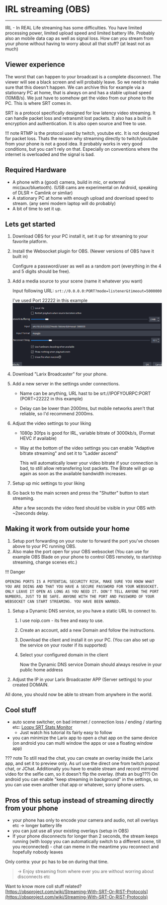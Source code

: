 # IRL streaming (OBS)

---

IRL - In REAL Life streaming has some difficulties. You have limited processing power, limited upload speed and limited battery life. Probably also an mobile data cap as well as signal loss.
How can you stream from your phone without having to worry about all that stuff? (at least not as much)

## Viewer experience

The worst that can happen to your broadcast is a complete disconnect. The viewer will see a black screen and will probably leave. So we need to make sure that this doesn't happen. We can archive this for example via a stationary PC at home, that is always on and has a stable upload speed (10MiB/s). We just have to somehow get the video from our phone to the PC. This is where SRT comes in.

SRT is a protocol specifically designed for low latency video streaming. It can handle packet loss and retransmit lost packets. It also has a built in encryption and authentication. It is also open source and free to use.

!!! note
    RTMP is the protocol used by twitch, youtube etc. It is not designed for packet loss. Thats the reason why streaming directly to twitch/youtube from your phone is not a good idea. It probably works in very good conditions, but you can't rely on that. Especially on conventions where the internet is overloaded and the signal is bad.


## Required Hardware

- A phone with a (good) camera, build in mic, or external mic(aux/bluetooth). (USB cams are experimental on Android, speaking of DLSR + Camlink or simliar)
- A stationary PC at home with enough upload and download speed to stream. (any semi modern laptop will do probably)
- A bit of time to set it up.

## Lets get started

1. Download OBS for your PC install it, set it up for streaming to your favorite platform.
2. Install the Websocket plugin for OBS. (Newer versions of OBS have it built in)

      Configure a password/user as well as a random port (everything in the 4 and 5 digits should be free).

3. Add a media source to your scene (name it whatever you want)

      Input following URL: `srt://0.0.0.0:PORT?mode=listener&timeout=5000000`

      I've used Port 22222 in this example
      ![img](img/ms3.png)

4. Download "Larix Broadcaster" for your phone.
5. Add a new server in the settings under connections.

   - Name can be anything, URL hast to be srt://IPOFYOURPC:PORT (PORT=22222 in this example)

   - Delay can be lower than 2000ms, but mobile networks aren't that reliable, so I'd recommend 2000ms.

6. Adjust the video settings to your liking

   - 1080p 30fps is good for IRL, variable bitrate of 3000kb/s, (Format HEVC if available)

   - Way at the bottom of the video settings you can enable "Adaptive bitrate streaming" and set it to "Ladder ascend"

      This will automatically lower your video bitrate if your connection is bad, to still allow retransfering lost packets. The Bitrate will go up again as soon as the available bandwidth increases.

7. Setup up mic settings to your liking

8. Go back to the main screen and press the "Shutter" button to start streaming.

      After a few seconds the video feed should be visible in your OBS with ~2seconds delay.

## Making it work from outside your home

1. Setup port forwarding on your router to forward the port you've chosen above to your PC running OBS.
2. Also make the port open for your OBS websocket (You can use for example OBS Blade on your phone to control OBS remotely, to start/stop streaming, change scenes etc.)

!!! Danger

    OPENING PORTS IS A POTENTIAL SECURITY RISK, MAKE SURE YOU KNOW WHAT YOU ARE DOING AND THAT YOU HAVE A SECURE PASSWORD FOR YOUR WEBSOCKET. ONLY LEAVE IT OPEN AS LONG AS YOU NEED IT. DON'T TELL ANYONE THE PORT NUMBERS, JUST TO BE SAFE. ANYONE WITH THE PORT AND PASSWORD OF YOUR WEBSOCKET CAN START STREAMING. YOU HAVE BEEN WARNED.

1. Setup a Dynamic DNS service, so you have a static URL to connect to.
   1. I use noip.com - its free and easy to use.
   2. Create an account, add a new Domain and follow the instructions.
   3. Download the client and install it on your PC. (You can also set up the service on your router if its supported)
   4. Select your configured domain in the client

      Now the Dynamic DNS service Domain should always resolve in your public home address

2. Adjust the IP in your Larix Broadcaster APP (Server settings) to your created DOMAIN.

All done, you should now be able to stream from anywhere in the world.

## Cool stuff

- auto scene switcher, on bad internet / connection loss / ending / starting etc: [Loopy SRT Stats Monitor](https://github.com/loopy750/SRT-Stats-Monitor)
  - Just watch his tutorial its fairly easy to follow
- you can minimize the Larix app to open a chat app on the same device (on android you can multi window the apps or use a floating window app)

??? note
    To still read the chat, you can create an overlay inside the Larix app, and set it to preview only. As url use the direct one from twitch popout chat, or JChat. Additionally you have to enable stream and record mirrored video for the selfie cam, so it doesn't flip the overlay. (thats an bug???)
    On android you can enable "keep streaming in background" in the settings, so you can use even another chat app or whatever, sorry iphone users.

## Pros of this setup instead of streaming directly from your phone

- your phone has only to encode your camera and audio, not all overlays etc -> longer battery life
- you can just use all your existing overlays (setup in OBS)
- If your phone disconnects for longer than 2 seconds, the stream keeps running (with loopy you can automatically switch to a different scene, till you reconnected) - chat can meme in the meantime you reconnect and hopefully nobody leaves

Only contra: your pc has to be on during that time.

> -> Enjoy streaming from where ever you are without worring about disconnects etc

Want to know more coll stuff related? [https://obsproject.com/wiki/Streaming-With-SRT-Or-RIST-Protocols](https://obsproject.com/wiki/Streaming-With-SRT-Or-RIST-Protocols)
